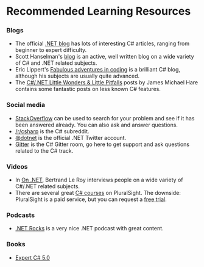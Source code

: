 # Recommended Learning Resources

### Blogs

- The official [.NET blog](https://blogs.msdn.microsoft.com/dotnet/) has lots of interesting C# articles, ranging from beginner to expert difficulty.
- Scott Hanselman's [blog](http://www.hanselman.com/blog/) is an active, well written blog on a wide variety of C# and .NET related subjects.
- Eric Lippert's [Fabulous adventures in coding](https://ericlippert.com/) is a brilliant C# blog, although his subjects are usually quite advanced.
- The [C#/.NET Little Wonders & Little Pitfalls](http://geekswithblogs.net/BlackRabbitCoder/archive/2015/04/02/c.net-little-wonders-amp-little-pitfalls-the-complete-collection.aspx) posts by James Michael Hare contains some fantastic posts on less known C# features.

### Social media

- [StackOverflow](http://stackoverflow.com/questions/tagged/c%23) can be used to search for your problem and see if it has been answered already. You can also ask and answer questions.
- [/r/csharp](https://www.reddit.com/r/csharp) is the C# subreddit.
- [@dotnet](https://twitter.com/DotNet) is the official .NET Twitter account.
- [Gitter](https://gitter.im/exercism/xcsharp) is the C# Gitter room, go here to get support and ask questions related to the C# track.

### Videos

- In [On .NET](https://www.youtube.com/watch?v=GpLU0UdcGic&list=PL4Sf58qFxdyQuzB1mH5kln_otKpsIuoCO), Bertrand Le Roy interviews people on a wide variety of C#/.NET related subjects.
- There are several great [C# courses](https://www.pluralsight.com/search?q=*&categories=course&roles=software-development%7C&subjects=c%23) on PluralSight. The downside: PluralSight is a paid service, but you can request a [free trial](https://www.pluralsight.com/pricing).

### Podcasts

- [.NET Rocks](https://www.dotnetrocks.com/) is a very nice .NET podcast with great content.

### Books

- [Expert C# 5.0](http://www.apress.com/us/book/9781430248606)
